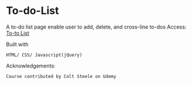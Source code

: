 # To-do-List
A to-do list page enable user to add, delete, and cross-line to-dos
Access: [To-to List](https://raw.githack.com/stntsai/To-do-List/master/index.html)


Built with

	HTML/ CSS/ Javascript(jQuery)
	
Acknowledgements:

	Course contributed by Colt Steele on Udemy
